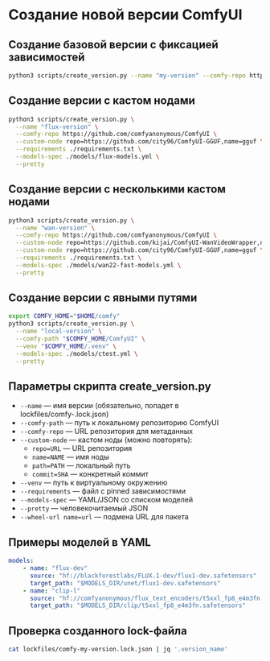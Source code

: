 # Создание новой версии ComfyUI

## Создание базовой версии с фиксацией зависимостей

```bash
python3 scripts/create_version.py --name "my-version" --comfy-repo https://github.com/comfyanonymous/ComfyUI --requirements ./requirements.txt --pretty
```

## Создание версии с кастом нодами

```bash
python3 scripts/create_version.py \
  --name "flux-version" \
  --comfy-repo https://github.com/comfyanonymous/ComfyUI \
  --custom-node repo=https://github.com/city96/ComfyUI-GGUF,name=gguf \
  --requirements ./requirements.txt \
  --models-spec ./models/flux-models.yml \
  --pretty
```

## Создание версии с несколькими кастом нодами

```bash
python3 scripts/create_version.py \
  --name "wan-version" \
  --comfy-repo https://github.com/comfyanonymous/ComfyUI \
  --custom-node repo=https://github.com/kijai/ComfyUI-WanVideoWrapper,name=wan-wrapper \
  --custom-node repo=https://github.com/city96/ComfyUI-GGUF,name=gguf \
  --requirements ./requirements.txt \
  --models-spec ./models/wan22-fast-models.yml \
  --pretty
```

## Создание версии с явными путями

```bash
export COMFY_HOME="$HOME/comfy"
python3 scripts/create_version.py \
  --name "local-version" \
  --comfy-path "$COMFY_HOME/ComfyUI" \
  --venv "$COMFY_HOME/.venv" \
  --models-spec ./models/ctest.yml \
  --pretty
```

## Параметры скрипта create_version.py

-   `--name` — имя версии (обязательно, попадет в lockfiles/comfy-<name>.lock.json)
-   `--comfy-path` — путь к локальному репозиторию ComfyUI
-   `--comfy-repo` — URL репозитория для метаданных
-   `--custom-node` — кастом ноды (можно повторять):
    -   `repo=URL` — URL репозитория
    -   `name=NAME` — имя ноды
    -   `path=PATH` — локальный путь
    -   `commit=SHA` — конкретный коммит
-   `--venv` — путь к виртуальному окружению
-   `--requirements` — файл с pinned зависимостями
-   `--models-spec` — YAML/JSON со списком моделей
-   `--pretty` — человекочитаемый JSON
-   `--wheel-url name=url` — подмена URL для пакета

## Примеры моделей в YAML

```yaml
models:
    - name: "flux-dev"
      source: "hf://blackforestlabs/FLUX.1-dev/flux1-dev.safetensors"
      target_path: "$MODELS_DIR/unet/flux1-dev.safetensors"
    - name: "clip-l"
      source: "hf://comfyanonymous/flux_text_encoders/t5xxl_fp8_e4m3fn.safetensors"
      target_path: "$MODELS_DIR/clip/t5xxl_fp8_e4m3fn.safetensors"
```

## Проверка созданного lock-файла

```bash
cat lockfiles/comfy-my-version.lock.json | jq '.version_name'
```
